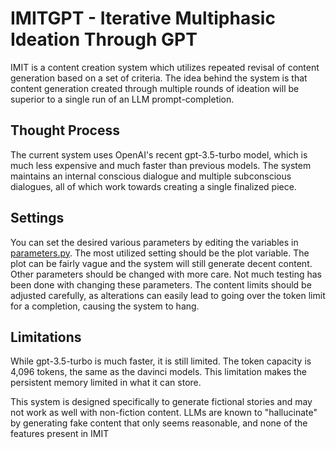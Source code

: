# IMITGPT - Iterative Multiphasic Ideation Through GPT

IMIT is a content creation system which utilizes repeated revisal of content generation based on a set of criteria. The idea behind the system is that content generation created through multiple rounds of ideation will be superior to a single run of an LLM prompt-completion.

## Thought Process

The current system uses OpenAI's recent gpt-3.5-turbo model, which is much less expensive and much faster than previous models. The system maintains an internal conscious dialogue and multiple subconscious dialogues, all of which work towards creating a single finalized piece.

## Settings

You can set the desired various parameters by editing the variables in [parameters.py](/parameters.py). The most utilized setting should be the plot variable. The plot can be fairly vague and the system will still generate decent content. Other parameters should be changed with more care. Not much testing has been done with changing these parameters. The content limits should be adjusted carefully, as alterations can easily lead to going over the token limit for a completion, causing the system to hang.

## Limitations

While gpt-3.5-turbo is much faster, it is still limited. The token capacity is 4,096 tokens, the same as the davinci models. This limitation makes the persistent memory limited in what it can store.

This system is designed specifically to generate fictional stories and may not work as well with non-fiction content. LLMs are known to "hallucinate" by generating fake content that only seems reasonable, and none of the features present in IMIT  

